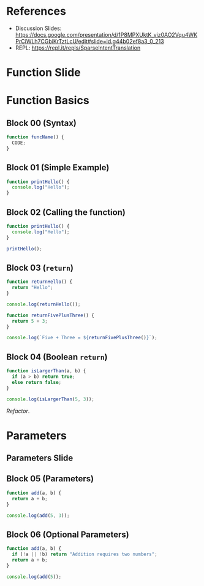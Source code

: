 # References

- Discussion Slides: https://docs.google.com/presentation/d/1P8MPXUktK_viz0AO2Vqu4WKPrCiWLh7CGbiKrTztLcU/edit#slide=id.g44b02ef8a3_0_213
- REPL: https://repl.it/repls/SparseIntentTranslation

# Function Slide

# Function Basics

## Block 00 (Syntax)

```javascript
function funcName() {
  CODE;
}
```

## Block 01 (Simple Example)

```javascript
function printHello() {
  console.log("Hello");
}
```

## Block 02 (Calling the function)

```javascript
function printHello() {
  console.log("Hello");
}

printHello();
```

## Block 03 (`return`)

```javascript
function returnHello() {
  return "Hello";
}

console.log(returnHello());

function returnFivePlusThree() {
  return 5 + 3;
}

console.log(`Five + Three = ${returnFivePlusThree()}`);
```

## Block 04 (Boolean `return`)

```javascript
function isLargerThan(a, b) {
  if (a > b) return true;
  else return false;
}

console.log(isLargerThan(5, 3));
```

_Refactor_.

# Parameters

## Parameters Slide

## Block 05 (Parameters)

```javascript
function add(a, b) {
  return a + b;
}

console.log(add(5, 3));
```

## Block 06 (Optional Parameters)

```javascript
function add(a, b) {
  if (!a || !b) return "Addition requires two numbers";
  return a + b;
}

console.log(add(5));
```
